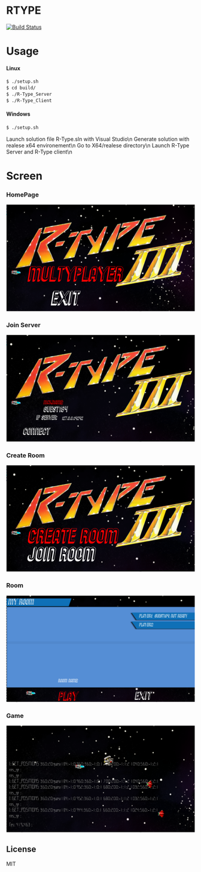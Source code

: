 # RTYPE

[![Build Status](https://travis-ci.org/joemccann/dillinger.svg?branch=master)](https://travis-ci.org/joemccann/dillinger)

# Usage

#### Linux

```sh
$ ./setup.sh
$ cd build/
$ ./R-Type_Server
$ ./R-Type_Client
```
#### Windows

```sh
$ ./setup.sh
```

Launch solution file R-Type.sln with Visual Studio\n
Generate solution with realese x64 environement\n
Go to X64/realese directory\n
Launch R-Type Server and R-Type client\n

# Screen

### HomePage
![GitHub Logo](./documentation/images/homepage.png)

### Join Server
![GitHub Logo](./documentation/images/join_server.png)

### Create Room
![GitHub Logo](./documentation/images/create_room.png)

### Room
![GitHub Logo](./documentation/images/room.png)

### Game
![GitHub Logo](./documentation/images/game.png)


License
----

MIT
